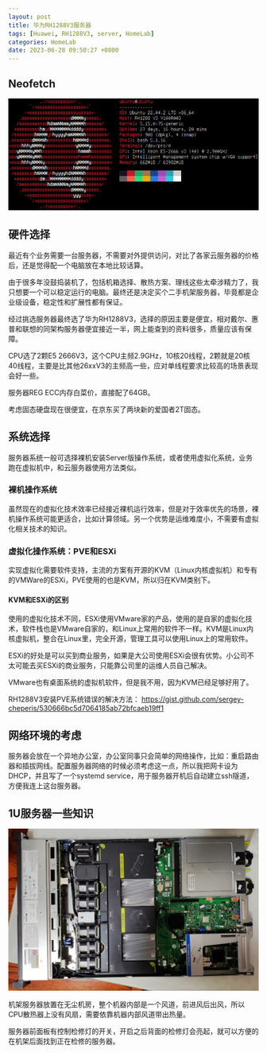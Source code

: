 ```yaml
---
layout: post
title: 华为RH1288V3服务器
tags: [Huawei, RH1288V3, server, HomeLab]
categories: HomeLab
date: 2023-06-28 09:50:27 +0800
---
```


## Neofetch

![](/assets/img/neofetch-rh1288v3-ubuntu22.04.png)

## 硬件选择

最近有个业务需要一台服务器，不需要对外提供访问，对比了各家云服务器的价格后，还是觉得配一个电脑放在本地比较话算。

由于很多年没鼓捣装机了，包括机箱选择、散热方案、理线这些太牵涉精力了，我只想要一个可以稳定运行的电脑。最终还是决定买个二手机架服务器，毕竟都是企业级设备，稳定性和扩展性都有保证。

经过挑选服务器最终选了华为RH1288V3，选择的原因主要是便宜，相对戴尔、惠普和联想的同架构服务器便宜接近一半，网上能查到的资料很多，质量应该有保障。

CPU选了2颗E5 2666V3，这个CPU主频2.9GHz，10核20线程，2颗就是20核40线程，主要是比其他26xxV3的主频高一些，应对单线程要求比较高的场景表现会好一些。

服务器REG ECC内存白菜价，直接配了64GB。

考虑固态硬盘现在很便宜，在京东买了两块新的爱国者2T固态。



## 系统选择

服务器系统一般可选择裸机安装Server版操作系统，或者使用虚拟化系统，业务跑在虚拟机中，和云服务器使用方法类似。

### 裸机操作系统

虽然现在的虚拟化技术效率已经接近裸机运行效率，但是对于效率优先的场景，裸机操作系统可能更适合，比如计算领域。另一个优势是运维难度小，不需要有虚拟化相关技术的知识。

### 虚拟化操作系统：PVE和ESXi

实现虚拟化需要软件支持，主流的方案有开源的KVM（Linux内核虚拟机）和专有的VMWare的ESXi，PVE使用的也是KVM，所以归在KVM类别下。

#### KVM和ESXi的区别

使用的虚拟化技术不同，ESXi使用VMware家的产品，使用的是自家的虚拟化技术，软件栈也是VMware自家的，和Linux上常用的软件不一样。KVM是Linux内核虚拟机，整合在Linux里，完全开源，管理工具可以使用Linux上的常用软件。

ESXi的好处是可以买到商业服务，如果是大公司使用ESXi会很有优势。小公司不太可能去买ESXi的商业服务，只能靠公司里的运维人员自己解决。

VMware也有桌面系统的虚拟机软件，但是我不用，因为KVM已经足够好用了。

RH1288V3安装PVE系统错误的解决方法：
https://gist.github.com/sergey-cheperis/530666bc5d7064185ab72bfcaeb19ff1

## 网络环境的考虑

服务器会放在一个异地办公室，办公室同事只会简单的网络操作，比如：重启路由器和插拔网线。配置服务器网络的时候必须考虑这一点，所以我把网卡设为DHCP，并且写了一个systemd service，用于服务器开机后自动建立ssh隧道，方便我连上这台服务器。

## 1U服务器一些知识

![](/assets/images/rh1288v3/photo_2023-06-29_09-48-48.jpg)

机架服务器放置在无尘机房，整个机器内部是一个风道，前进风后出风，所以CPU散热器上没有风扇，需要依靠机器内部风道带出热量。

服务器前面板有控制检修灯的开关，开启之后背面的检修灯会亮起，就可以方便的在机架后面找到正在检修的服务器。
